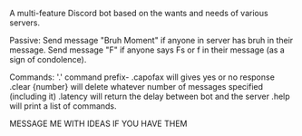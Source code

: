 A multi-feature Discord bot based on the wants and needs of various servers. 

Passive:
Send message "Bruh Moment" if anyone in server has bruh in their message. 
Send message "F" if anyone says Fs or f in their message (as a sign of condolence).

Commands: 
'.' command prefix-
.capofax will gives yes or no response
.clear {number} will delete whatever number of messages specified (including it)
.latency will return the delay between bot and the server
.help will print a list of commands. 

MESSAGE ME WITH IDEAS IF YOU HAVE THEM